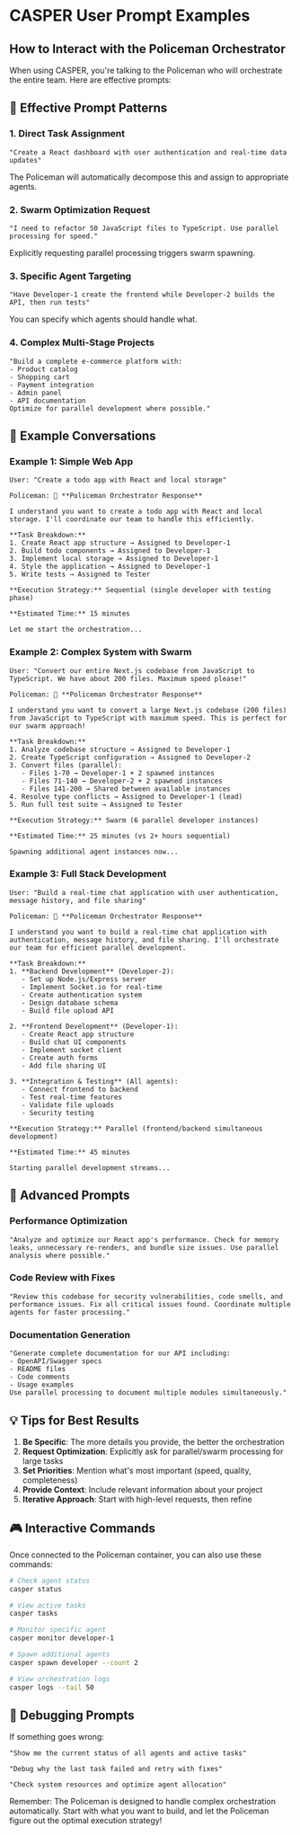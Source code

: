 # CASPER User Prompt Examples

## How to Interact with the Policeman Orchestrator

When using CASPER, you're talking to the Policeman who will orchestrate the entire team. Here are effective prompts:

## 🎯 Effective Prompt Patterns

### 1. **Direct Task Assignment**
```
"Create a React dashboard with user authentication and real-time data updates"
```
The Policeman will automatically decompose this and assign to appropriate agents.

### 2. **Swarm Optimization Request**
```
"I need to refactor 50 JavaScript files to TypeScript. Use parallel processing for speed."
```
Explicitly requesting parallel processing triggers swarm spawning.

### 3. **Specific Agent Targeting**
```
"Have Developer-1 create the frontend while Developer-2 builds the API, then run tests"
```
You can specify which agents should handle what.

### 4. **Complex Multi-Stage Projects**
```
"Build a complete e-commerce platform with:
- Product catalog
- Shopping cart
- Payment integration  
- Admin panel
- API documentation
Optimize for parallel development where possible."
```

## 📝 Example Conversations

### Example 1: Simple Web App
```
User: "Create a todo app with React and local storage"

Policeman: 👮 **Policeman Orchestrator Response**

I understand you want to create a todo app with React and local storage. I'll coordinate our team to handle this efficiently.

**Task Breakdown:**
1. Create React app structure → Assigned to Developer-1
2. Build todo components → Assigned to Developer-1  
3. Implement local storage → Assigned to Developer-1
4. Style the application → Assigned to Developer-1
5. Write tests → Assigned to Tester

**Execution Strategy:** Sequential (single developer with testing phase)

**Estimated Time:** 15 minutes

Let me start the orchestration...
```

### Example 2: Complex System with Swarm
```
User: "Convert our entire Next.js codebase from JavaScript to TypeScript. We have about 200 files. Maximum speed please!"

Policeman: 👮 **Policeman Orchestrator Response**

I understand you want to convert a large Next.js codebase (200 files) from JavaScript to TypeScript with maximum speed. This is perfect for our swarm approach!

**Task Breakdown:**
1. Analyze codebase structure → Assigned to Developer-1
2. Create TypeScript configuration → Assigned to Developer-2  
3. Convert files (parallel):
   - Files 1-70 → Developer-1 + 2 spawned instances
   - Files 71-140 → Developer-2 + 2 spawned instances
   - Files 141-200 → Shared between available instances
4. Resolve type conflicts → Assigned to Developer-1 (lead)
5. Run full test suite → Assigned to Tester

**Execution Strategy:** Swarm (6 parallel developer instances)

**Estimated Time:** 25 minutes (vs 2+ hours sequential)

Spawning additional agent instances now...
```

### Example 3: Full Stack Development
```
User: "Build a real-time chat application with user authentication, message history, and file sharing"

Policeman: 👮 **Policeman Orchestrator Response**

I understand you want to build a real-time chat application with authentication, message history, and file sharing. I'll orchestrate our team for efficient parallel development.

**Task Breakdown:**
1. **Backend Development** (Developer-2):
   - Set up Node.js/Express server
   - Implement Socket.io for real-time
   - Create authentication system
   - Design database schema
   - Build file upload API

2. **Frontend Development** (Developer-1):
   - Create React app structure
   - Build chat UI components
   - Implement socket client
   - Create auth forms
   - Add file sharing UI

3. **Integration & Testing** (All agents):
   - Connect frontend to backend
   - Test real-time features
   - Validate file uploads
   - Security testing

**Execution Strategy:** Parallel (frontend/backend simultaneous development)

**Estimated Time:** 45 minutes

Starting parallel development streams...
```

## 🚀 Advanced Prompts

### Performance Optimization
```
"Analyze and optimize our React app's performance. Check for memory leaks, unnecessary re-renders, and bundle size issues. Use parallel analysis where possible."
```

### Code Review with Fixes
```
"Review this codebase for security vulnerabilities, code smells, and performance issues. Fix all critical issues found. Coordinate multiple agents for faster processing."
```

### Documentation Generation
```
"Generate complete documentation for our API including:
- OpenAPI/Swagger specs
- README files
- Code comments
- Usage examples
Use parallel processing to document multiple modules simultaneously."
```

## 💡 Tips for Best Results

1. **Be Specific**: The more details you provide, the better the orchestration
2. **Request Optimization**: Explicitly ask for parallel/swarm processing for large tasks
3. **Set Priorities**: Mention what's most important (speed, quality, completeness)
4. **Provide Context**: Include relevant information about your project
5. **Iterative Approach**: Start with high-level requests, then refine

## 🎮 Interactive Commands

Once connected to the Policeman container, you can also use these commands:

```bash
# Check agent status
casper status

# View active tasks
casper tasks

# Monitor specific agent
casper monitor developer-1

# Spawn additional agents
casper spawn developer --count 2

# View orchestration logs
casper logs --tail 50
```

## 🔧 Debugging Prompts

If something goes wrong:

```
"Show me the current status of all agents and active tasks"

"Debug why the last task failed and retry with fixes"

"Check system resources and optimize agent allocation"
```

Remember: The Policeman is designed to handle complex orchestration automatically. Start with what you want to build, and let the Policeman figure out the optimal execution strategy!